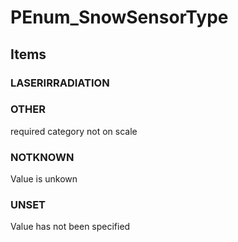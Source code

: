 # PEnum_SnowSensorType


<!-- end of short definition -->
## Items

### LASERIRRADIATION


### OTHER
required category not on scale

### NOTKNOWN
Value is unkown

### UNSET
Value has not been specified
